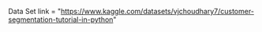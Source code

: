 Data Set link = "https://www.kaggle.com/datasets/vjchoudhary7/customer-segmentation-tutorial-in-python"
